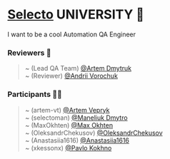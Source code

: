 # [Selecto](https://selectoglobal.com/) UNIVERSITY :school:  
I want to be a cool Automation QA Engineer
  
### Reviewers :mega:  
> ~ (Lead QA Team) [@Artem Dmytruk](https://github.com/ArtemDmytruk)  
> ~ (Reviewer) [@Andrii Vorochuk](https://github.com/avdQA)  
  
### Participants :technologist:  
> ~ (artem-vt) [@Artem Vepryk](https://github.com/artem-vt)  
> ~ (selectoman) [@Maneliuk Dmytro](https://github.com/selectoman)  
> ~ (MaxOkhten) [@Max Okhten](https://github.com/MaxOkhten)  
> ~ (OleksandrChekusov) [@OleksandrChekusov](https://github.com/OleksandrChekusov)  
> ~ (Anastasiia1616) [@Anastasiia1616](https://github.com/Anastasiia1616)  
> ~ (xkessonx) [@Pavlo Kokhno](https://github.com/xkessonx)  